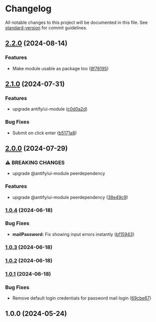# Changelog

All notable changes to this project will be documented in this file. See [standard-version](https://github.com/conventional-changelog/standard-version) for commit guidelines.

## [2.2.0](https://github.com/antify/authentication-module/compare/v2.1.0...v2.2.0) (2024-08-14)


### Features

* Make module usable as package too ([8f76195](https://github.com/antify/authentication-module/commit/8f76195f331fd4f9908d7c901a2a47d1e52fca16))

## [2.1.0](https://github.com/antify/authentication-module/compare/v2.0.0...v2.1.0) (2024-07-31)


### Features

* upgrade antify/ui-module ([c0d0a2d](https://github.com/antify/authentication-module/commit/c0d0a2db59b7be02c7c31ac856b174ccab06e2f5))


### Bug Fixes

* Submit on click enter ([b5171a8](https://github.com/antify/authentication-module/commit/b5171a853c1f202df75994d0aaad8def25ede0f2))

## [2.0.0](https://github.com/antify/authentication-module/compare/v1.0.4...v2.0.0) (2024-07-29)


### ⚠ BREAKING CHANGES

* upgrade @antify/ui-module peerdependency

### Features

* upgrade @antify/ui-module peerdependency ([38e49c9](https://github.com/antify/authentication-module/commit/38e49c91cec699e233217bb91f92e4c1d0c1c159))

### [1.0.4](https://github.com/antify/authentication-module/compare/v1.0.3...v1.0.4) (2024-06-18)

### Bug Fixes

* **mailPassword:** Fix showing input errors
  instantly ([bf15943](https://github.com/antify/authentication-module/commit/bf159432750751804237ccf208d4c88930117f8a))

### [1.0.3](https://github.com/antify/authentication-module/compare/v1.0.2...v1.0.3) (2024-06-18)

### [1.0.2](https://github.com/antify/authentication-module/compare/v1.0.1...v1.0.2) (2024-06-18)

### [1.0.1](https://github.com/antify/authentication-module/compare/v1.0.0...v1.0.1) (2024-06-18)

### Bug Fixes

* Remove default login credentials for password mail
  login ([69cbe67](https://github.com/antify/authentication-module/commit/69cbe67bc1532247b7a0f3ec78888fa94061d559))

## 1.0.0 (2024-05-24)

